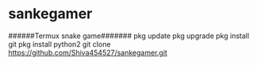 # sankegamer
######Termux snake game#######
pkg update
pkg upgrade
pkg install git
pkg install python2
git clone https://github.com/Shiva454527/sankegamer.git
